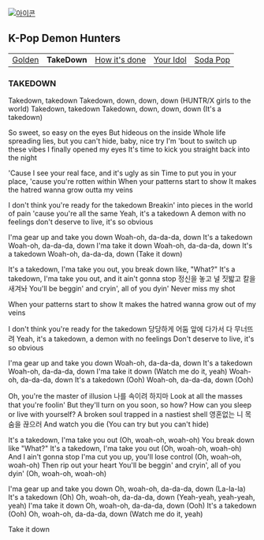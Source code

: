 
[![아이콘](https://skillicons.dev/icons?i=heroku,emotion,ruby,bsd,gitlab,godot,pinia,nestjs,prometheus)](readme.md)


## K-Pop Demon Hunters

<table>
  <tr>
    <td><a href="huntrix_golden.md"      >Golden          </a></td>
    <td><b href="huntrix_takedown.md"    >TakeDown        </b></td>
    <td><a href="huntrix_how_its_done.md">How it's done   </a></td>
    <td><a href="sajaboys_your_idol.md"  >Your Idol       </a></td>
    <td><a href="sajaboys_sodapop.md"    >Soda Pop        </a></td>
  </tr>
</table>


### TAKEDOWN 

Takedown, takedown
Takedown, down, down, down
(HUNTR/X girls to the world)
Takedown, takedown
Takedown, down, down, down
(It's a takedown)

So sweet, so easy on the eyes
But hideous on the inside
Whole life spreading lies,
but you can't hide, baby, nice try
I'm 'bout to switch up these vibes
I finally opened my eyes
It's time to kick you straight back into the night

'Cause I see your real face, and it's ugly as sin
Time to put you in your place,
'cause you're rotten within
When your patterns start to show
It makes the hatrеd wanna grow outta my veins

I don't think you're ready for thе takedown
Breakin' into pieces in the world of pain
'cause you're all the same
Yeah, it's a takedown
A demon with no feelings don't deserve to live,
it's so obvious

I'ma gear up and take you down
Woah-oh, da-da-da, down
It's a takedown
Woah-oh, da-da-da, down
I'ma take it down
Woah-oh, da-da-da, down
It's a takedown
Woah-oh, da-da-da, down (Take it down)

It's a takedown, I'ma take you out,
you break down like, "What?"
It's a takedown, I'ma take you out,
and it ain't gonna stop
정신을 놓고 널 짓밟고
칼을 새겨놔
You'll be beggin' and cryin', all of you dyin'
Never miss my shot

When your patterns start to show
It makes the hatred wanna grow out of my veins

I don't think you're ready for the takedown
당당하게 어둠 앞에 다가서 다 무너뜨려
Yeah, it's a takedown, a demon with no feelings
Don't deserve to live, it's so obvious

I'ma gear up and take you down
Woah-oh, da-da-da, down
It's a takedown
Woah-oh, da-da-da, down
I'ma take it down (Watch me do it, yeah)
Woah-oh, da-da-da, down
It's a takedown (Ooh)
Woah-oh, da-da-da, down (Ooh)

Oh, you're the master of illusion
나를 속이려 하지마
Look at all the masses that you're foolin'
But they'll turn on you soon, so how?
How can you sleep or live with yourself?
A broken soul trapped in a nastiest shell
영혼없는 니 목숨을 끊으러
And watch you die (You can try but you can't hide)

It's a takedown, I'ma take you out
(Oh, woah-oh, woah-oh)
You break down like "What?"
It's a takedown, I'ma take you out
(Oh, woah-oh, woah-oh)
And I ain't gonna stop
I'ma cut you up, you'll lose control
(Oh, woah-oh, woah-oh)
Then rip out your heart
You'll be beggin' and cryin',
all of you dyin' (Oh, woah-oh, woah-oh)

I'ma gear up and take you down
Oh, woah-oh, da-da-da, down (La-la-la)
It's a takedown (Oh)
Oh, woah-oh, da-da-da, down
(Yeah-yeah, yeah-yeah, yeah)
I'ma take it down
Oh, woah-oh, da-da-da, down (Ooh)
It's a takedown (Ooh)
Oh, woah-oh, da-da-da, down
(Watch me do it, yeah)

Take it down

